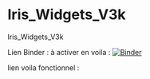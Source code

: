 # Iris_Widgets_V3k
Iris_Widgets_V3k

Lien Binder : à activer en voila :
[![Binder](https://mybinder.org/badge_logo.svg)](https://mybinder.org/v2/gh/dfialaire/Iris_Widgets_V3k/HEAD)

lien voila fonctionnel : 
